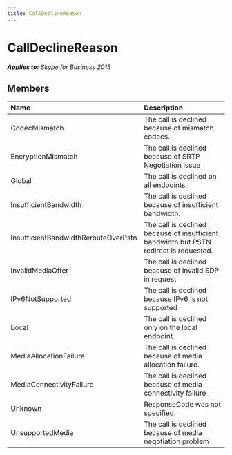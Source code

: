 ```yaml
---
title: CallDeclineReason
---
```

# CallDeclineReason


_**Applies to:** Skype for Business 2015_

## Members



|**Name**|**Description**|
|:-----|:-----|
|CodecMismatch|The call is declined because of mismatch codecs.|
|EncryptionMismatch|The call is declined because of SRTP Negotiation issue|
|Global|The call is declined on all endpoints.|
|InsufficientBandwidth|The call is declined because of insufficient bandwidth.|
|InsufficientBandwidthRerouteOverPstn|The call is declined because of insufficient bandwidth but PSTN redirect is requested.|
|InvalidMediaOffer|The call is declined because of invalid SDP in request|
|IPv6NotSupported|The call is declined because IPv6 is not supported|
|Local|The call is declined only on the local endpoint.|
|MediaAllocationFailure|The call is declined because of media allocation failure.|
|MediaConnectivityFailure|The call is declined because of media connectivity failure|
|Unknown|ResponseCode was not specified.|
|UnsupportedMedia|The call is declined because of media negotiation problem|
